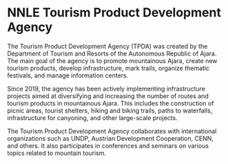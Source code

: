 # NNLE Tourism Product Development Agency
The Tourism Product Development Agency (TPDA) was created by the Department of Tourism and Resorts of the Autonomous Republic of Ajara. The main goal of the agency is to promote mountainous Ajara, create new tourism products, develop infrastructure, mark trails, organize thematic festivals, and manage information centers.

Since 2019, the agency has been actively implementing infrastructure projects aimed at diversifying and increasing the number of routes and tourism products in mountainous Ajara. This includes the construction of picnic areas, tourist shelters, hiking and biking trails, paths to waterfalls, infrastructure for canyoning, and other large-scale projects.

The Tourism Product Development Agency collaborates with international organizations such as UNDP, Austrian Development Cooperation, CENN, and others. It also participates in conferences and seminars on various topics related to mountain tourism.
